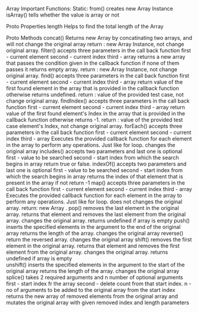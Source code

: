 Array Important Functions: 
Static:
	from()
		creates new Array Instance
	isArray()
		tells whether the value is array or not
	
Proto Properties
	length
		Helps to find the total length of the Array

Proto Methods
	concat() 
		Returns new Array by concatinating two arrays, and will not change the original array
        return : new Array Instance, not change original array.
    filter()
        accepts three parameters in the call back function
        first - current element
        second - current index
        third - array
        returns a new array that passes the condition given in the callback function if none of them passes it returns empty array.
        return : new Array Instance, not change original array.
    find()
        accepts three parameters in the call back function
        first - current element
        second - current index
        third - array
        return value of the first found element in the array that is provided in the callback function
        otherwise returns undefined.
        return : value of the provided test case, not change original array.
     findIndex()
        accepts three parameters in the call back function
        first - current element
        second - current index
        third - array
        return value of the first found element's Index in the array that is provided in the callback function
        otherwise returns -1.
        return : value of the provided test case element's Index, not change original array. 
    forEach()
        accepts three parameters in the call back function
        first - current element
        second - current index
        third - array
        Executes the provided callback function for each element in the array to perform any operations. Just like for loop. changes the original array
    includes()
        accepts two parameters and last one is optional
        first - value to be searched
        second - start index from which the search begins in array
        return true or false.
    indexOf()
        accepts two parameters and last one is optional
        first - value to be searched
        second - start index from which the search begins in array
        returns the index of that element that is present in the array if not return -1
    map()
        accepts three parameters in the call back function
        first - current element
        second - current index
        third - array
        Executes the provided callback function for each element in the array to perform any operations. Just like for loop. does not changes the original array.
        return: new Array .
    pop()
        removes the last element in the original array.
        returns that element and removes the last element from the original array. changes the original array. returns undefined if array is empty
    push()
        inserts the specified elements in the argument to the end of the original array
        returns the length of the array. changes the original array
    reverse()
        return the reversed array. changes the original array
    shift()
        removes the first element in the original array.
        returns that element and removes the first element from the original array. changes the original array. returns undefined if array is empty  
    unshift()
        inserts the specified elements in the argument to the start of the original array
        returns the length of the array. changes the original array
    splice()
        takes 2 required arguments and n number of optional arguments
        first - start index fr the array
        second - delete count from that start index.
        n - no of arguments to be added to the original array from the start index
        returns the new array of removed elements from the original array and mutates
        the original array with given removed index and length parameters